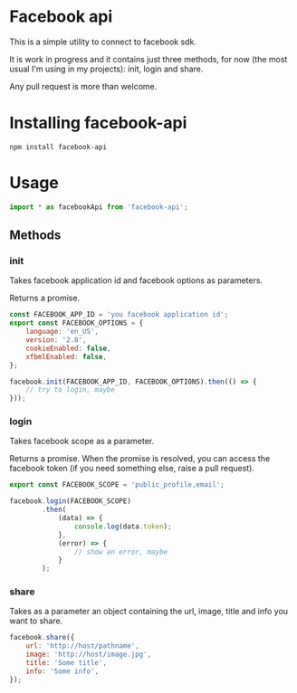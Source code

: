 # Facebook api

This is a simple utility to connect to facebook sdk.

It is work in progress and it contains just three methods, for now (the most usual I'm using in my projects): init, login and share.

Any pull request is more than welcome.

# Installing facebook-api

```
npm install facebook-api
```

# Usage

```js
import * as facebookApi from 'facebook-api';
```

## Methods

### init

Takes facebook application id and facebook options as parameters.

Returns a promise.

```js
const FACEBOOK_APP_ID = 'you facebook application id';
export const FACEBOOK_OPTIONS = {
    language: 'en_US',
    version: '2.8',
    cookieEnabled: false,
    xfbmlEnabled: false,
};

facebook.init(FACEBOOK_APP_ID, FACEBOOK_OPTIONS).then(() => {
    // try to login, maybe
}));
```

### login

Takes facebook scope as a parameter.

Returns a promise. When the promise is resolved, you can access the facebook token (if you need something else, raise a pull request).

```js
export const FACEBOOK_SCOPE = 'public_profile,email';

facebook.login(FACEBOOK_SCOPE)
        .then(
            (data) => {
                console.log(data.token);
            },
            (error) => {
                // show an error, maybe
            }
        );
```

### share

Takes as a parameter an object containing the url, image, title and info you want to share.

```js
facebook.share({
    url: 'http://host/pathname',
    image: 'http://host/image.jpg',
    title: 'Some title',
    info: 'Some info',
});
```